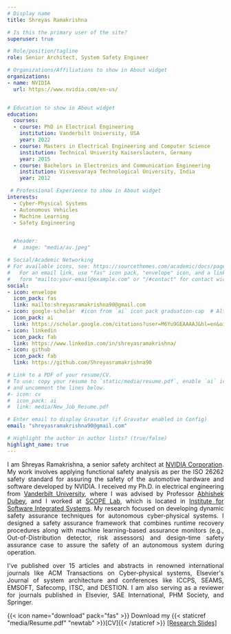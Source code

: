 ```yaml
---
# Display name
title: Shreyas Ramakrishna

# Is this the primary user of the site?
superuser: true

# Role/position/tagline
role: Senior Architect, System Safety Engineer

# Organizations/Affiliations to show in About widget
organizations:
- name: NVIDIA
  url: https://www.nvidia.com/en-us/


# Education to show in About widget
education:
  courses:
  - course: PhD in Electrical Engineering
    institution: Vanderbilt University, USA
    year: 2022
  - course: Masters in Electrical Engineering and Computer Science
    institution: Technical Univerity Kaiserslautern, Germany
    year: 2015
  - course: Bachelors in Electronics and Communication Engineering
    institution: Visvesvaraya Technological University, India
    year: 2012

 # Professional Experience to show in About widget
interests:
  - Cyber-Physical Systems
  - Autonomous Vehicles
  - Machine Learning
  - Safety Engineering


  #header:
  #  image: "media/av.jpeg"

# Social/Academic Networking
# For available icons, see: https://sourcethemes.com/academic/docs/page-builder/#icons
#   For an email link, use "fas" icon pack, "envelope" icon, and a link in the
#   form "mailto:your-email@example.com" or "/#contact" for contact widget.
social:
- icon: envelope
  icon_pack: fas
  link: mailto:shreyasramakrishna90@gmail.com
- icon: google-scholar  #icon from `ai` icon pack graduation-cap  # Alternatively, use `
  icon_pack: ai
  link: https://scholar.google.com/citations?user=M6Yu9GEAAAAJ&hl=en&oi=ao
- icon: linkedin
  icon_pack: fab
  link: https://www.linkedin.com/in/shreyasramakrishna/
- icon: github
  icon_pack: fab
  link: https://github.com/Shreyasramakrishna90

# Link to a PDF of your resume/CV.
# To use: copy your resume to `static/media/resume.pdf`, enable `ai` icons in `params.toml`,
# and uncomment the lines below.
#- icon: cv
#  icon_pack: ai
#  link: media/New_Job_Resume.pdf

# Enter email to display Gravatar (if Gravatar enabled in Config)
email: "shreyasramakrishna90@gmail.com"

# Highlight the author in author lists? (true/false)
highlight_name: true
---
```

<div style="text-align: justify">

I am Shreyas Ramakrishna, a senior safety architect at <a href="https://www.nvidia.com/en-us/">NVIDIA Corporation</a>. My work involves applying functional safety analysis as per the ISO 26262 safety standard for assuring the safety of the automotive hardware and software developed by NVIDIA. I received my Ph.D. in electrical engineering from <a href="https://www.vanderbilt.edu/">Vanderbilt University</a>, where I was advised by Professor <a href="https://abhishekdubey.bio/">Abhishek Dubey</a>, and I worked at <a href="https://scopelab.ai/index.html">SCOPE Lab</a>, which is located in  <a href="https://www.isis.vanderbilt.edu/">Institute for Software Integrated Systems</a>. My research focused on developing dynamic safety assurance techniques for autonomous cyber-physical systems. I designed a safety assurance framework that combines runtime recovery procedures along with machine learning-based assurance monitors (e.g., Out-of-Distribution detector, risk assessors) and design-time safety assurance case to assure the safety of an autonomous system during operation.

I've published over 15 articles and abstracts in renowned international journals like ACM Transactions on Cyber-physical systems, Elsevier's Journal of system architecture and conferences like ICCPS, SEAMS, EMSOFT, Safecomp, ITSC, and DESTION. I am also serving as a reviewer for journals published in Elsevier, SAE International, PHM Society, and Springer.
</div>



<!-- Before joining Vanderbilt University, I had a masters in electrical engineering with a specialization in <a href="https://www.eit.uni-kl.de/en/topics/embedded-systems">embedded systems</a> from <a href="https://www.uni-kl.de/en/startseite">Technical University Kaiserslautern</a>, Germany and a Bachelors in electronics and communication engineering from <a href="https://vtu.ac.in/">Visvesvaraya Technological University</a>, India. In the past, I've interned with Siemens Corporation, Technology (2021).

My current work at NVIDIA focuses on safety engineering. During my Ph.D., I worked on the <a href="https://www.darpa.mil/program/assured-autonomy">DARPA Assured Autonomy</a> project. My research focused on dynamic safety assurance techniques for autonomous cyber-physical systems. I designed a safety assurance framework that is a combination of traditional static safety assurance techniques (e.g., assurance cases) and machine learning monitors (e.g., anomaly detectors based on generative models) for proactive problem detection, risk assessment, and mitigation of the assessed risk of the system at runtime. I've published papers in prestigious international journals (such as Transactions on Cyber-physical systems, Journal of system architecture) and conferences such as SEAMS, EMSOFT, Safecomp, ITSC, and DESTION. Since June 2022, I've also reviewed manuscripts for well-known journals from Elsevier (such as Journals on Artificial Intelligence, and Reliability) and PHM society.   -->

<!--## PhD Thesis
[Dynamic Safety Assurance of Autonomous Cyber-Physical Systems](https://ir.vanderbilt.edu/handle/1803/17763)
Advisor: <a href="https://abhishekdubey.bio/">Abhishek Dubey</a>
Rest of Thesis Committee: <a href="https://www.isis.vanderbilt.edu/user/46">Janos Sztipanovits</a>, <a href="https://www.isis.vanderbilt.edu/gabor">Gabor Karsai</a>, <a href="https://www.isis.vanderbilt.edu/user/78">Xenofon Koutsoukos</a>, <a href="https://www.linkedin.com/in/arun-ramamurthy-71b03b6a/">Arun Ramamurthy</a>, and <a href="https://ayanmukhopadhyay.github.io/">Ayan Mukhopadhyay</a>

Abstract: Cyber-Physical Systems (CPSs) are ubiquitous through our interactions with applications such as smart homes, medical devices, avionics, and automobiles. However, the ever-increasing complexity, domain interdependence, and dynamic nature of operations have raised safety concerns in using them for safety-critical applications. Typically, safety assurance techniques such as an assurance case are used at design time to design a safety argument supported by evidence intended to demonstrate that the system will satisfy its assurance guarantees. The argument is subject to certain assumptions about the behavior of components and the system's operating environment. However, on deployment, the evolving nature of the system potentially invalidates the design-time assumptions, thereby defeating the safety argument. This problem of safety assurance is exacerbated by using data-driven Learning Enabled Components (e.g., Deep Neural Networks) to design autonomous CPS. Despite having performed well, the closed-world assumptions under which these components are trained often get invalidated when deployed in open-world scenarios (Out-of-Distribution data problem). The invalidation of these design-time assumptions could potentially increase the system's risk of consequence at runtime. Therefore, there is a need to continuously monitor these assumptions at runtime and quantify the risk posed to the system. This is not possible by the existing design-time safety assurance techniques and requires a dynamic safety assurance approach. This research aims to quantify the risk posed to autonomous CPS and select a suitable mitigation strategy for mitigating the risk at runtime. For this, we have designed the dynamic safety assurance framework, which is a synergy of the design-time and runtime assurance approaches. The framework begins with (a) Automated development of an assurance case, which holds the safety arguments for the system and the assumptions under which they are valid. Once these arguments and the assumptions are available, the framework has three components to perform the following activities at runtime. (b) Detect invalidation of the design-time assumptions and identify the factor(s) responsible for the problem. Especially, we are interested in detecting the violations of the closed-world assumption in training the LEC, resulting in the OOD data problem. (c) Assess the system's operational risk at runtime, given the current operating conditions, the known sensor and actuator faults, and the information from the detectors. (d) Mitigate the risk by dynamically selecting a suitable control action for the system. We refer to each of these components as the dynamic assurance components. Finally, we have the data generation component to generate the data required for developing the other components of the framework. We demonstrate the effectiveness of the proposed approach with two different autonomous CPS testbeds. The first platform is a resource-constrained remote-controlled autonomous driving testbed called DeepNNCar. The second platform is an Autonomous Vehicle (AV) case study in the CARLA simulation. -->


<!--## Impact and Highlights
* **Apr 2023** NVIDIA DRIVE Platform gets safety certification from TUV. [NVIDIA Blog](https://blogs.nvidia.com/blog/2023/04/20/nvidia-drive-safety-milestones/?ncid=so-link-715362-vt03#cid=av16_so-link_en-us)
* **Feb 2023** Our paper "Dynamic Simplex: Balancing Safety and Performance in Autonomous Cyber Physical Systems" is accepted at [ICCPS'23](https://iccps.acm.org/2023/) [[paper]](https://dl.acm.org/doi/abs/10.1145/3576841.3585934)
* **Sep 2022** I will be attending the [GTC](https://www.nvidia.com/gtc/) conference hosted by NVIDIA between Sep 19 - 21
* **Aug 2022** I started working as a Senior Safety Architect at NVIDIA
* **July 2022** I successfully defended my PhD [Defense Presentation](media/Dissertation-Presentation.pdf)
* **June 2022** Our paper "ANTI-CARLA: An Adversarial Testing Framework for Autonomous Vehicles in CARLA" is accepted at [ITSC'22](https://www.ieee-itsc2022.org/#/) [[paper]](https://arxiv.org/abs/2208.06309)-->



<!-- * **Aug 2021** Our Paper "Efficient Out-of-Distribution Detection Using Latent Space of β-VAE for Cyber-Physical Systems" is accepted at [TCPS'21](https://dl.acm.org/journal/tcps/special-issue-ai) [[paper]](https://arxiv.org/abs/2108.11800)

* **May 2021** Our Paper "Deep-RBF Networks for Anomaly Detection in Automotive Cyber-Physical Systems" is accepted at [SMARTCOMP'21](https://www.smart-comp.info/) [[paper]](https://arxiv.org/abs/2103.14172) -->

<!-- * **May 2021** I will be interning at Siemens Corporation, Technology, over the summer. I will be working on the DARPA ARCOS project.
* **Mar 2021** Our Paper "ReSonAte: A Runtime Risk Assessment Framework for Autonomous Systems" is accepted at [SEAMS'21](https://conf.researchr.org/home/seams-2021) [[paper]](https://arxiv.org/abs/2102.09419) -->

{{< icon name="download" pack="fas" >}} Download my {{< staticref "media/Resume.pdf" "newtab" >}}[CV]{{< /staticref >}} [[Research Slides]](media/Shreyas-Research-Portfolio.pdf)
